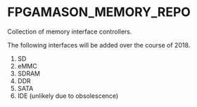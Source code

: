 # FPGAMASON_MEMORY_REPO
Collection of memory interface controllers.

The following interfaces will be added over the course of 2018.
1. SD
2. eMMC
3. SDRAM
4. DDR
5. SATA
6. IDE (unlikely due to obsolescence)
